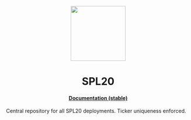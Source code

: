 <div align="center">
  <img src="https://avatars.githubusercontent.com/u/134429862?s=200&v=4" width="150" />

  <h1>SPL20</h1>

  <h4>
    <a href="https://libreplex.github.io/libreplex-program-library/">Documentation (stable)</a>
  </h4>
</div>

Central repository for all SPL20 deployments.
Ticker uniqueness enforced.

